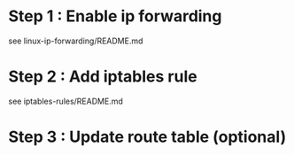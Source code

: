 # Step 1 : Enable ip forwarding

see linux-ip-forwarding/README.md

# Step 2 : Add iptables rule

see iptables-rules/README.md

# Step 3 : Update route table (optional)
